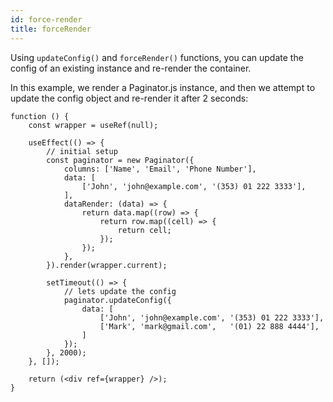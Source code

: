 ```yaml
---
id: force-render
title: forceRender
---
```


Using `updateConfig()` and `forceRender()` functions, you can update the config of an existing instance and re-render the
container.

In this example, we render a Paginator.js instance, and then we attempt to update the config object and re-render it after 2 seconds:

```tsx live
function () {
    const wrapper = useRef(null);

    useEffect(() => {
        // initial setup
        const paginator = new Paginator({
            columns: ['Name', 'Email', 'Phone Number'],
            data: [
                ['John', 'john@example.com', '(353) 01 222 3333'],
            ],
            dataRender: (data) => {
                return data.map((row) => {
                    return row.map((cell) => {
                        return cell;
                    });
                });
            },
        }).render(wrapper.current);

        setTimeout(() => {
            // lets update the config
            paginator.updateConfig({
                data: [
                    ['John', 'john@example.com', '(353) 01 222 3333'],
                    ['Mark', 'mark@gmail.com',   '(01) 22 888 4444'],
                ]
            });
        }, 2000);
    }, []);

    return (<div ref={wrapper} />);
}
```
